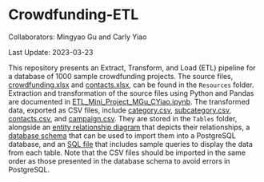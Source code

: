 # Crowdfunding-ETL

Collaborators: Mingyao Gu and Carly Yiao

Last Update: 2023-03-23

This repository presents an Extract, Transform, and Load (ETL) pipeline for a database of 1000 sample crowdfunding projects. The source files, [crowdfunding.xlsx](Resources/crowdfunding.xlsx) and [contacts.xlsx](Resources/contacts.xlsx), can be found in the `Resources` folder. Extraction and transformation of the source files using Python and Pandas are documented in [ETL_Mini_Project_MGu_CYiao.ipynb](ETL_Mini_Project_MGu_CYiao.ipynb). The transformed data, exported as CSV files, include [category.csv](Tables/category.csv), [subcategory.csv](Tables/subcategory.csv), [contacts.csv](Tables/contacts.csv), and [campaign.csv](Tables/category.csv). They are stored in the `Tables` folder, alongside an [entity relationship diagram](Tables/ERD.png) that depicts their relationships, a [database schema](Tables/crowdfunding_db_schema.sql) that can be used to import them into a PostgreSQL database, and an [SQL file](Tables/crowdfunding_db_query.sql) that includes sample queries to display the data from each table. Note that the CSV files should be imported in the same order as those presented in the database schema to avoid errors in PostgreSQL.
